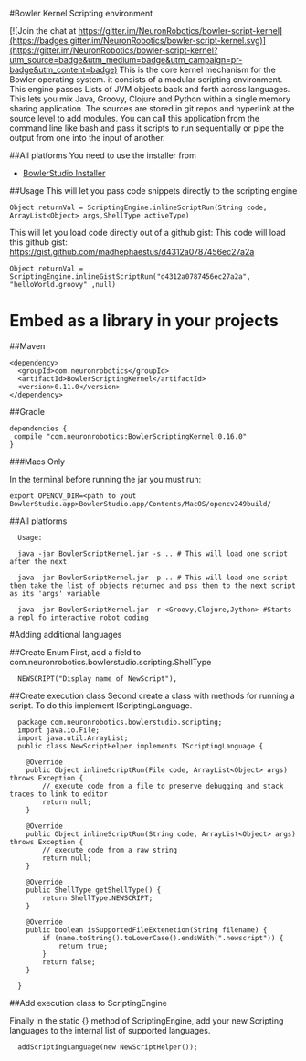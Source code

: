 #Bowler Kernel Scripting environment

[![Join the chat at https://gitter.im/NeuronRobotics/bowler-script-kernel](https://badges.gitter.im/NeuronRobotics/bowler-script-kernel.svg)](https://gitter.im/NeuronRobotics/bowler-script-kernel?utm_source=badge&utm_medium=badge&utm_campaign=pr-badge&utm_content=badge)
This is the core kernel mechanism for the Bowler operating system. it
consists of a modular scripting environment. This engine passes Lists of JVM objects back and forth across languages. This lets you mix Java, Groovy, Clojure and Python within a single memory sharing application. The sources are stored in git repos and hyperlink at the source level to add modules. You can call this application from the command line like bash and pass it scripts to run sequentially or pipe the output from one into the input of another.

##All platforms 
 You need to use the installer from 
 * [BowlerStudio Installer](https://github.com/NeuronRobotics/BowlerStudio/releases)
 
##Usage
This will let you pass code snippets directly to the scripting engine
```
Object returnVal = ScriptingEngine.inlineScriptRun(String code, ArrayList<Object> args,ShellType activeType)
```

This will let you load code directly out of a github gist:
This code will load this github gist:
https://gist.github.com/madhephaestus/d4312a0787456ec27a2a

<script src="https://gist.github.com/madhephaestus/d4312a0787456ec27a2a.js"></script>

```
Object returnVal = ScriptingEngine.inlineGistScriptRun("d4312a0787456ec27a2a", "helloWorld.groovy" ,null) 
```



# Embed as a library in your projects
##Maven
```
<dependency>
  <groupId>com.neuronrobotics</groupId>
  <artifactId>BowlerScriptingKernel</artifactId>
  <version>0.11.0</version>
</dependency>
```
##Gradle
```
dependencies {
 compile "com.neuronrobotics:BowlerScriptingKernel:0.16.0"
}
```
###Macs Only

In the terminal before running the jar you must run:
```
export OPENCV_DIR=<path to yout BowlerStudio.app>BowlerStudio.app/Contents/MacOS/opencv249build/
```
##All platforms 
```
  Usage: 
  
  java -jar BowlerScriptKernel.jar -s .. # This will load one script after the next

  java -jar BowlerScriptKernel.jar -p .. # This will load one script then take the list of objects returned and pss them to the next script as its 'args' variable
  
  java -jar BowlerScriptKernel.jar -r <Groovy,Clojure,Jython> #Starts a repl fo interactive robot coding
```
#Adding additional languages

##Create Enum
First, add a field to com.neuronrobotics.bowlerstudio.scripting.ShellType
```
  NEWSCRIPT("Display name of NewScript"),
```

##Create execution class
Second create a class with methods for running a script. To do this implement IScriptingLanguage.

```
  package com.neuronrobotics.bowlerstudio.scripting;
  import java.io.File;
  import java.util.ArrayList;
  public class NewScriptHelper implements IScriptingLanguage {

  	@Override
  	public Object inlineScriptRun(File code, ArrayList<Object> args) throws Exception {
  		// execute code from a file to preserve debugging and stack traces to link to editor
  		return null;
  	}
  
  	@Override
  	public Object inlineScriptRun(String code, ArrayList<Object> args) throws Exception {
  		// execute code from a raw string
  		return null;
  	}
  
  	@Override
  	public ShellType getShellType() {
  		return ShellType.NEWSCRIPT;
  	}
  
  	@Override
  	public boolean isSupportedFileExtenetion(String filename) {
  		if (name.toString().toLowerCase().endsWith(".newscript")) {
  			return true;
  		}
  		return false;
  	}
  
  }
```
##Add execution class to ScriptingEngine

Finally in the static {} method of ScriptingEngine, add your new Scripting languages to the internal list of supported languages. 

```
  addScriptingLanguage(new NewScriptHelper());

```
